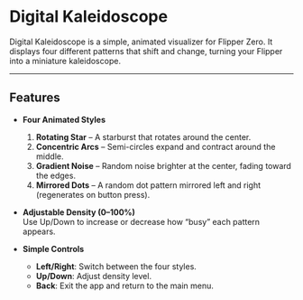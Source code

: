# Digital Kaleidoscope

Digital Kaleidoscope is a simple, animated visualizer for Flipper Zero. It displays four different patterns that shift and change, turning your Flipper into a miniature kaleidoscope.  

---

## Features

- **Four Animated Styles**  
  1. **Rotating Star** – A starburst that rotates around the center.  
  2. **Concentric Arcs** – Semi-circles expand and contract around the middle.  
  3. **Gradient Noise** – Random noise brighter at the center, fading toward the edges.  
  4. **Mirrored Dots** – A random dot pattern mirrored left and right (regenerates on button press).

- **Adjustable Density (0–100%)**  
  Use Up/Down to increase or decrease how “busy” each pattern appears.

- **Simple Controls**  
  - **Left/Right**: Switch between the four styles.  
  - **Up/Down**: Adjust density level.  
  - **Back**: Exit the app and return to the main menu.

